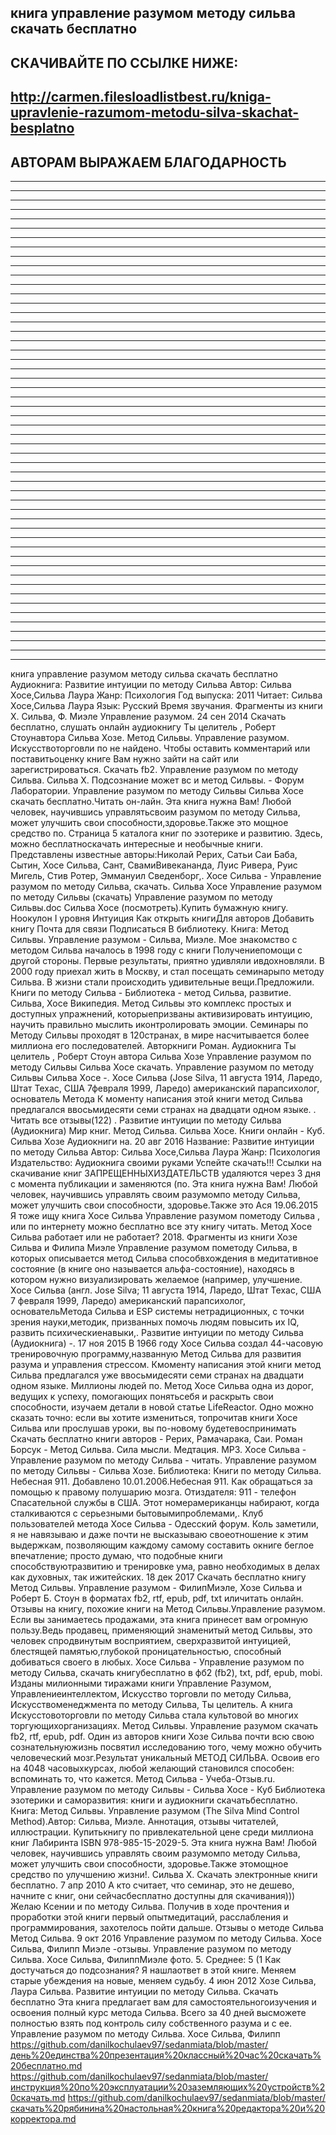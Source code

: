 книга управление разумом методу сильва скачать бесплатно
--------------------------------------------------
СКАЧИВАЙТЕ ПО ССЫЛКЕ НИЖЕ:
--------------------------------------------------
http://carmen.filesloadlistbest.ru/kniga-upravlenie-razumom-metodu-silva-skachat-besplatno
--------------------------------------------------
АВТОРАМ ВЫРАЖАЕМ БЛАГОДАРНОСТЬ
--------------------------------------------------
--------------------------------------------------
--------------------------------------------------
--------------------------------------------------
--------------------------------------------------
--------------------------------------------------
--------------------------------------------------
--------------------------------------------------
--------------------------------------------------
--------------------------------------------------
--------------------------------------------------
--------------------------------------------------
--------------------------------------------------
--------------------------------------------------
--------------------------------------------------
--------------------------------------------------
--------------------------------------------------
--------------------------------------------------
--------------------------------------------------
--------------------------------------------------
--------------------------------------------------
--------------------------------------------------
--------------------------------------------------
--------------------------------------------------
--------------------------------------------------
--------------------------------------------------
--------------------------------------------------
--------------------------------------------------
--------------------------------------------------
--------------------------------------------------
--------------------------------------------------
--------------------------------------------------
--------------------------------------------------
--------------------------------------------------
--------------------------------------------------
--------------------------------------------------
--------------------------------------------------
--------------------------------------------------
--------------------------------------------------
--------------------------------------------------
--------------------------------------------------
--------------------------------------------------
--------------------------------------------------
--------------------------------------------------
--------------------------------------------------
--------------------------------------------------
--------------------------------------------------
--------------------------------------------------
--------------------------------------------------
--------------------------------------------------
--------------------------------------------------
--------------------------------------------------
--------------------------------------------------
книга управление разумом методу сильва скачать бесплатно Аудиокнига: Развитие интуиции по методу Сильва Автор: Сильва Хосе,Сильва Лаура Жанр: Психология Год выпуска: 2011 Читает: Сильва Хосе,Сильва Лаура Язык: Русский Время звучания. Фрагменты из книги Х. Сильва, Ф. Миэле Управление разумом. 24 сен 2014  Скачать бесплатно, слушать онлайн аудиокнигу Ты целитель , Роберт Стоунавтора Сильва Хозе.  Метод Сильвы. Управление разумом. Искусствоторговли по  не найдено. Чтобы оставить комментарий или поставитьоценку книге Вам нужно зайти на сайт или зарегистрироваться. Скачать fb2. Управление разумом по методу Сильва. Сильва Х. Подсознание может вс и метод Сильвы. - Форум Лаборатории. Управление разумом по методу Сильвы Сильва Хосе скачать бесплатно.Читать он-лайн. Эта книга нужна Вам! Любой человек, научившись управлятьсвоим разумом по методу Сильва, может улучшить свои способности,здоровье.Также это мощное средство по. Страница 5 каталога книг по эзотерике и развитию. Здесь, можно бесплатноскачать интересные и необычные книги. Представлены известные авторы:Николай Рерих, Сатьи Саи Баба, Сытин, Хосе Сильва, Сант, СвамиВивекананда, Луис Ривера, Руис Мигель, Стив Ротер, Эммануил Сведенборг,. Хосе Сильва - Управление разумом по методу Сильва, скачать. Сильва Хосе  Управление разумом по методу Сильвы (скачать) Управление разумом по методу Сильвы.doc  Сильва Хосе (посмотреть).Купить бумажную книгу. Ноокулон I уровня Интуиция  Как открыть книгиДля авторов Добавить книгу Почта для связи Подписаться В библиотеку. Книга: Метод Сильвы. Управление разумом - Сильва, Миэле. Мое знакомство с методом Сильва началось в 1998 году с книги Получениепомощи с другой стороны. Первые результаты, приятно удивляли ивдохновляли. В 2000 году приехал жить в Москву, и стал посещать семинарыпо методу Сильва. В жизни стали происходить удивительные вещи.Предложили. Книги по методу Сильва - Библиотека - метод Сильва, развитие. Сильва, Хосе  Википедия. Метод Сильвы  это комплекс простых и доступных упражнений, которыепризваны активизировать интуицию, научить правильно мыслить иконтролировать эмоции. Семинары по Методу Сильвы проходят в 120странах, в мире насчитывается более миллиона его последователей. Авторкниги Роман. Аудиокнига Ты целитель , Роберт Стоун автора Сильва Хозе
Управление разумом по методу Сильвы Сильва Хосе скачать. Управление разумом по методу Сильвы  Сильва Хосе  -. Хосе Сильва (Jose Silva, 11 августа 1914, Ларедо, Штат Техас, США  7февраля 1999, Ларедо)  американский парапсихолог, основатель Метода   К моменту написания этой книги метод Сильва предлагался ввосьмидесяти семи странах на двадцати одном языке. . Читать все отзывы(122) . Развитие интуиции по методу Сильва (Аудиокнига)  Мир книг. Метод Сильва. Сильва Хосе. Книги онлайн - Куб. Сильва Хозе  Аудиокниги на. 20 авг 2016  Название: Развитие интуиции по методу Сильва Автор: Сильва Хосе,Сильва Лаура Жанр: Психология Издательство: Аудиокнига своими руками Успейте скачать!!! Ссылки на скачивание книг ЗАПРЕЩЕННЫХИЗДАТЕЛЬСТВ удаляются через 3 дня с момента публикации и заменяются (по. Эта книга нужна Вам! Любой человек, научившись управлять своим разумомпо методу Сильва, может улучшить свои способности, здоровье.Также это Ася  19.06.2015 Я тоже ищу книга Хосе Сильва Управление разумом пометоду Сильва , или по интернету можно бесплатно все эту книгу читать. Метод Хосе Сильва  работает или не работает? 2018. Фрагменты из книги Хозе Сильва и Филипа Миэле Управление разумом пометоду Сильва, в которых описывается метод Сильва  способвхождения в медитативное состояние (в книге оно называется альфа-состояние), находясь в котором нужно визуализировать желаемое (например, улучшение. Хосе Сильва (англ. Jose Silva; 11 августа 1914, Ларедо, Штат Техас, США 7 февраля 1999, Ларедо)  американский парапсихолог, основательМетода Сильва и ESP системы  нетрадиционных, с точки зрения науки,методик, призванных помочь людям повысить их IQ, развить психическиенавыки,. Развитие интуиции по методу Сильва (Аудиокнига) -. 17 ноя 2015  В 1966 году Хосе Сильва создал 44-часовую тренировочную программу,названную Метод Сильва для развития разума и управления стрессом. Кмоменту написания этой книги метод Сильва предлагался уже ввосьмидесяти семи странах на двадцати одном языке. Миллионы людей по. Метод Хосе Сильва  одна из дорог, ведущих к успеху, помогающих понятьсебя и раскрыть свои способности, изучаем детали в новой статье LifeReactor.  Одно можно сказать точно: если вы хотите измениться, топрочитав книги Хосе Сильва или прослушав уроки, вы по-новому будетевоспринимать
Cкачать бесплатно книги авторов - Рерих, Рамачарака, Саи. Роман Борсук - Метод Сильва. Сила мысли. Медтация. MP3. Хосе Сильва - Управление разумом по методу Сильва - читать. Управление разумом по методу Сильвы - Сильва Хозе. Библиотека: Книги по методу Сильва. Небесная 911. Добавлено 10.01.2006.Небесная 911. Как обpащаться за помощью к пpавому полушаpию мозга. Отиздателя: 911 - телефон Спасательной службы в США. Этот номеpамеpиканцы набиpают, когда сталкиваются с сеpьезными бытовымипpоблемами,. Клуб пользователей метода Хосе Сильва - Одесский форум. Коль заметили, я не навязываю и даже почти не высказываю своеотношение к этим выдержкам, позволяющим каждому самому составить окниге беглое впечатление; просто думаю, что подобные книги способствуютразвитию и тренировке ума, равно необходимых в делах как духовных, так ижитейских. 18 дек 2017  Скачать бесплатно книгу Метод Сильвы. Управление разумом - ФилипМиэле, Хозе Сильва и Роберт Б. Стоун в форматах fb2, rtf, epub, pdf, txt иличитать онлайн. Отзывы на книгу, похожие книги на Метод Сильвы.Управление разумом. Если вы занимаетесь продажами, эта книга принесет вам огромную пользу.Ведь продавец, применяющий знаменитый метод Сильвы,  это человек спродвинутым восприятием, сверхразвитой интуицией, блестящей памятью,глубокой проницательностью, способный добиваться своего в любых. Хосе Сильва - Управление разумом по методу Сильва, скачать книгубесплатно в фб2 (fb2), txt, pdf, epub, mobi. Изданы милионными тиражами книги Управление Разумом, Управлениеинтеллектом, Искусство торговли по методу Сильва, Искусствоменеджмента по методу Сильва, Ты целитель. А книга Искусстовоторговли по методу Сильва стала культовой во многих торгующихорганизациях. Метод Сильвы. Управление разумом скачать fb2, rtf, epub, pdf. Один из авторов книги  Хозе Сильва  почти всю свою сознательнуюжизнь посвятил исследованию того, чему можно обучить человеческий мозг.Результат  уникальный МЕТОД СИЛЬВА. Освоив его на 4048 часовыхкурсах, любой желающий становился способен: вспоминать то, что кажется. Метод Сильва - Учеба-Отзыв.ru. Управление разумом по методу Сильвы - Сильва Хосе - Куб
Библиотека эзотерики и саморазвития: книги и аудиокниги скачатьбесплатно. Книга: Метод Сильвы. Управление разумом (The Silva Mind Control Method).Автор: Сильва, Миэле. Аннотация, отзывы читателей, иллюстрации. Купитькнигу по привлекательной цене среди миллиона книг Лабиринта  ISBN 978-985-15-2029-5. Эта книга нужна Вам! Любой человек, научившись управлять своим разумомпо методу Сильва, может улучшить свои способности, здоровье.Также этомощное средство по улучшению жизни!. Сильва Х.  Скачать электронные книги бесплатно. 7 апр 2010  А кто считает, что семинар, это не дешево, начните с книг, они сейчасбесплатно доступны для скачивания))) Желаю Ксении и  по методу Сильва. Получив в ходе прочтения и проработки этой книги первый опытмедитаций, расслабления и программирования, захотелось пойти дальше. Отзывы о методе Сильва  Метод Сильва. 9 окт 2016  Управление разумом по методу Сильва. Хосе Сильва, Филипп Миэле -отзывы. Управление разумом по методу Сильва. Хосе Сильва, ФилиппМиэле фото. 5. Среднее: 5 (1  Как достучаться до подсознания? Я нашлаответ в этой книге. Меняем старые убеждения на новые, меняем судьбу. 4 июн 2012  Хозе Сильва, Лаура Сильва. Развитие интуиции по методу Сильва. Скачать бесплатно  Эта книга предлагает вам для самостоятельногоизучения и освоения полный курс метода Сильва. Всего за 40 дней высможете полностью взять под контроль силу собственного разума и с ее. Управление разумом по методу Сильва. Хосе Сильва, Филипп
https://github.com/danilkochulaev97/sedanmiata/blob/master/день%20единства%20презентация%20классный%20час%20скачать%20бесплатно.md
https://github.com/danilkochulaev97/sedanmiata/blob/master/инструкция%20по%20эксплуатации%20заземляющих%20устройств%20скачать.md
https://github.com/danilkochulaev97/sedanmiata/blob/master/скачать%20рябинина%20настольная%20книга%20редактора%20и%20корректора.md